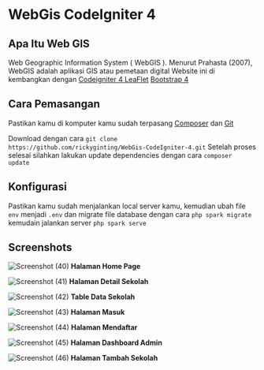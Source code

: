 # WebGis CodeIgniter 4

## Apa Itu Web GIS

Web Geographic Information System ( WebGIS ). Menurut Prahasta (2007), WebGIS adalah aplikasi GIS atau pemetaan digital
Website ini di kembangkan dengan
[Codeigniter 4 ](https://codeigniter.com/)
[LeaFlet](https://leafletjs.com/)
[Bootstrap 4](https://getbootstrap.com/docs/4.0/getting-started/introduction/)

## Cara Pemasangan

Pastikan kamu di komputer kamu sudah terpasang
[Composer](https://getcomposer.org/) dan [Git](https://git-scm.com/)

Download dengan cara
`git clone https://github.com/rickyginting/WebGis-CodeIgniter-4.git` Setelah proses selesai silahkan lakukan update dependencies dengan cara `composer update`


## Konfigurasi

Pastikan kamu sudah menjalankan local server kamu, kemudian ubah file `env` menjadi `.env` dan migrate file database dengan cara `php spark migrate` kemudain jalankan server `php spark serve`

## Screenshots

![Screenshot (40)](https://user-images.githubusercontent.com/46182403/90000609-9892b280-dcba-11ea-90b9-9442eac18100.png)
**Halaman Home Page**

![Screenshot (41)](https://user-images.githubusercontent.com/46182403/90000658-a6e0ce80-dcba-11ea-96ab-a8bb83d1baa2.png)
**Halaman Detail Sekolah**

![Screenshot (42)](https://user-images.githubusercontent.com/46182403/90000708-b233fa00-dcba-11ea-8bb7-c24cfd1533db.png)
**Table Data Sekolah**

![Screenshot (43)](https://user-images.githubusercontent.com/46182403/90000746-be1fbc00-dcba-11ea-9023-e2642ce3a42c.png)
**Halaman Masuk**

![Screenshot (44)](https://user-images.githubusercontent.com/46182403/90000787-c8da5100-dcba-11ea-8534-e1c6d95153cd.png)
**Halaman Mendaftar**

![Screenshot (45)](https://user-images.githubusercontent.com/46182403/90000813-d263b900-dcba-11ea-89f4-4e74f016a1fb.png)
**Halaman Dashboard Admin**

![Screenshot (46)](https://user-images.githubusercontent.com/46182403/90000946-0048fd80-dcbb-11ea-8563-3dfe3cd47689.png)
**Halaman Tambah Sekolah**

